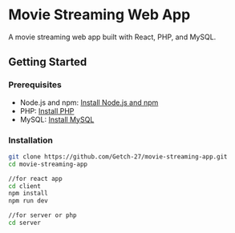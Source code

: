# Movie Streaming Web App

A movie streaming web app built with React, PHP, and MySQL.

## Getting Started

### Prerequisites

- Node.js and npm: [Install Node.js and npm](https://nodejs.org/)
- PHP: [Install PHP](https://www.php.net/)
- MySQL: [Install MySQL](https://www.mysql.com/)

### Installation

   ```bash
   git clone https://github.com/Getch-27/movie-streaming-app.git
   cd movie-streaming-app
   
   //for react app
   cd client
   npm install
   npm run dev
   
   //for server or php
   cd server


